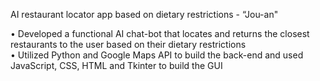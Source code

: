 AI restaurant locator app based on dietary restrictions - “Jou-an"

• Developed a functional AI chat-bot that locates and returns the closest restaurants to the user based on their dietary restrictions         
• Utilized Python and Google Maps API to build the back-end and used JavaScript, CSS, HTML and Tkinter to build the GUI
